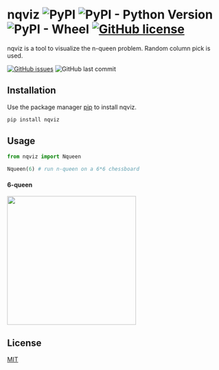 # nqviz ![PyPI](https://img.shields.io/pypi/v/nqviz?color=blue) ![PyPI - Python Version](https://img.shields.io/pypi/pyversions/nqviz?color=blue) ![PyPI - Wheel](https://img.shields.io/pypi/wheel/nqviz?color=blue) [![GitHub license](https://img.shields.io/github/license/jhan15/nqviz?color=blue)](https://github.com/jhan15/nqviz/blob/master/license.txt)

nqviz is a tool to visualize the n-queen problem. Random column pick is used.

[![GitHub issues](https://img.shields.io/github/issues/jhan15/nqviz)](https://github.com/jhan15/nqviz/issues)
![GitHub last commit](https://img.shields.io/github/last-commit/jhan15/nqviz?color=ff69b4)

## Installation

Use the package manager [pip](https://pip.pypa.io/en/stable/) to install nqviz.

```bash
pip install nqviz
```

## Usage

```python
from nqviz import Nqueen

Nqueen(6) # run n-queen on a 6*6 chessboard
```

#### 6-queen

<img src="https://user-images.githubusercontent.com/62132206/120168297-0040cc80-c1ff-11eb-9a7a-de5e1568fc70.gif" width="300">

## License
[MIT](https://choosealicense.com/licenses/mit/)
